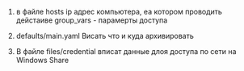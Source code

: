 1. в файле hosts
ip адрес компьютера, еа котором проводить дейстаиве
group_vars - парамерты доступа

2. defaults/main.yaml
Висать что и куда архивировать

3. В файле files/credential
вписат данные длоя доступа по сети на Windows Share

